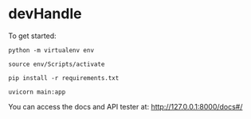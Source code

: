 # devHandle

To get started:

```
python -m virtualenv env
```
```
source env/Scripts/activate
```
```
pip install -r requirements.txt
```
```
uvicorn main:app
```

You can access the docs and API tester at: http://127.0.0.1:8000/docs#/
